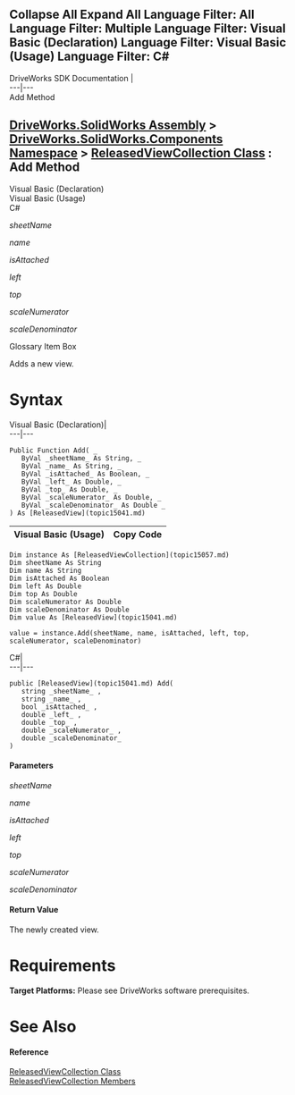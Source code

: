 Collapse All Expand All Language Filter: All  Language Filter: Multiple  Language Filter: Visual Basic (Declaration) Language Filter: Visual Basic (Usage) Language Filter: C#  
---  
DriveWorks SDK Documentation  |   
---|---  
Add Method   
  
[DriveWorks.SolidWorks Assembly](topic13342.md) > [DriveWorks.SolidWorks.Components Namespace](topic13925.md) > [ReleasedViewCollection Class](topic15057.md) : Add Method  
---  
  
Visual Basic (Declaration)    
Visual Basic (Usage)    
C# 

_sheetName_
    

_name_
    

_isAttached_
    

_left_
    

_top_
    

_scaleNumerator_
    

_scaleDenominator_
    

Glossary Item Box

Adds a new view. 

# Syntax

Visual Basic (Declaration)|   
---|---  
      
    
    Public Function Add( _
       ByVal _sheetName_ As String, _
       ByVal _name_ As String, _
       ByVal _isAttached_ As Boolean, _
       ByVal _left_ As Double, _
       ByVal _top_ As Double, _
       ByVal _scaleNumerator_ As Double, _
       ByVal _scaleDenominator_ As Double _
    ) As [ReleasedView](topic15041.md)  
  
Visual Basic (Usage)| Copy Code  
---|---  
      
    
    Dim instance As [ReleasedViewCollection](topic15057.md)
    Dim sheetName As String
    Dim name As String
    Dim isAttached As Boolean
    Dim left As Double
    Dim top As Double
    Dim scaleNumerator As Double
    Dim scaleDenominator As Double
    Dim value As [ReleasedView](topic15041.md)
     
    value = instance.Add(sheetName, name, isAttached, left, top, scaleNumerator, scaleDenominator)  
  
C#|   
---|---  
      
    
    public [ReleasedView](topic15041.md) Add( 
       string _sheetName_ ,
       string _name_ ,
       bool _isAttached_ ,
       double _left_ ,
       double _top_ ,
       double _scaleNumerator_ ,
       double _scaleDenominator_
    )  
  
#### Parameters

 _sheetName_
    
_name_
    
_isAttached_
    
_left_
    
_top_
    
_scaleNumerator_
    
_scaleDenominator_
    

#### Return Value

The newly created view.

# Requirements

**Target Platforms:** Please see DriveWorks software prerequisites.

# See Also

#### Reference

[ReleasedViewCollection Class](topic15057.md)   
[ReleasedViewCollection Members](topic15058.md)


